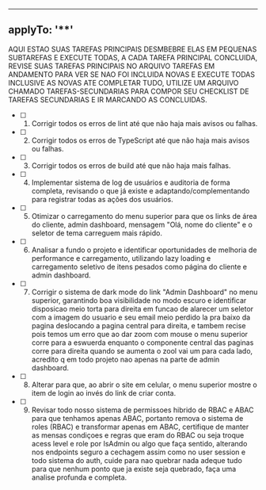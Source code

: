 
---
applyTo: '**'
---

AQUI ESTAO SUAS TAREFAS PRINCIPAIS DESMBEBRE ELAS EM PEQUENAS SUBTAREFAS E EXECUTE TODAS, A CADA TAREFA  PRINCIPAL CONCLUIDA, REVISE SUAS TAREFAS PRINCIPAIS NO ARQUIVO TAREFAS EM ANDAMENTO PARA VER SE NAO FOI INCLUIDA NOVAS E EXECUTE TODAS INCLUSIVE AS NOVAS ATE COMPLETAR TUDO, UTILIZE UM ARQUIVO CHAMADO TAREFAS-SECUNDARIAS PARA COMPOR SEU CHECKLIST DE TAREFAS SECUNDARIAS E IR MARCANDO AS CONCLUIDAS.

- [ ] 1. Corrigir todos os erros de lint até que não haja mais avisos ou falhas.
- [ ] 2. Corrigir todos os erros de TypeScript até que não haja mais avisos ou falhas.
- [ ] 3. Corrigir todos os erros de build até que não haja mais falhas.
- [ ] 4. Implementar sistema de log de usuários e auditoria de forma completa, revisando o que já existe e adaptando/complementando para registrar todas as ações dos usuários.
- [ ] 5. Otimizar o carregamento do menu superior para que os links de área do cliente, admin dashboard, mensagem "Olá, nome do cliente" e o seletor de tema carreguem mais rápido.
- [ ] 6. Analisar a fundo o projeto e identificar oportunidades de melhoria de performance e carregamento, utilizando lazy loading e carregamento seletivo de itens pesados como página do cliente e admin dashboard.
- [ ] 7. Corrigir o sistema de dark mode do link "Admin Dashboard" no menu superior, garantindo boa visibilidade no modo escuro e identificar disposicao meio torta para direita em funcao de alarecer um seletor com a imagem do usuario e seu email meio perdido la pra baixo da pagina deslocando a pagina central para direita, e tambem recise pois temos um erro que ao dar zoom com mouse o menu superior corre para a eswuerda enquanto o componente central das paginas corre para direita quando se aumenta o zool vai um para cada lado, acredito q em todo projeto nao apenas na parte de admin dashboard.
- [ ] 8. Alterar para que, ao abrir o site em celular, o menu superior mostre o item de login ao invés do link de criar conta.
- [ ] 9. Revisar todo nosso sistema de permissoes hibrido de RBAC e ABAC para que tenhamos apenas ABAC, portanto remova o sistema de roles (RBAC) e transformar apenas em ABAC, certifique de manter as mensas condiçoes e regras que eram do RBAC ou seja troque acess level e role por IsAdmin ou algo que faça sentido, alterando nos endpoints seguro a cechagem assim como no user session e todo sistema do auth, cuide para nao quebrar nada adeque tudo para que nenhum ponto que ja existe seja quebrado, faça uma analise profunda e completa.